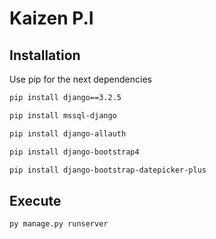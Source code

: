# Kaizen P.I

## Installation 
Use pip for the next dependencies

```bash
pip install django==3.2.5
```

```bash
pip install mssql-django
```

```bash
pip install django-allauth 
```

```bash
pip install django-bootstrap4
```

```bash
pip install django-bootstrap-datepicker-plus
```

## Execute
```bash
py manage.py runserver
```


